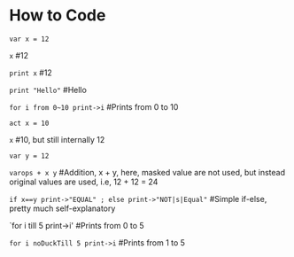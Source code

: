 # How to Code

`var x = 12`

`x` #12

`print x` #12

`print "Hello"` #Hello

`for i from 0~10 print->i` #Prints from 0 to 10

`act x = 10`

`x` #10, but still internally 12

`var y = 12`

`varops + x y` #Addition, x + y, here, masked value are not used, but instead original values are used, i.e, 12 + 12 = 24

`if x==y print->"EQUAL" ; else print->"NOT|s|Equal"` #Simple if-else, pretty much self-explanatory

`for i till 5 print->i' #Prints from 0 to 5

`for i noDuckTill 5 print->i` #Prints from 1 to 5
